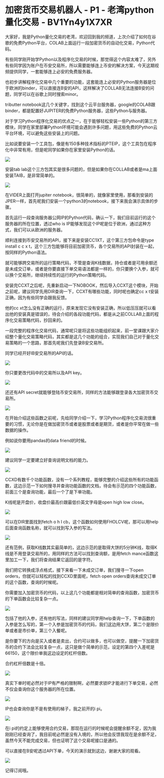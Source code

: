 # 加密货币交易机器人 - P1 - 老湾python量化交易 - BV1Yn4y1X7XR

大家好，我是Python量化交易的老湾，欢迎回到我的频道，上次介绍了如何在谷歌的免费Python平台，COLAB上面运行一段加密货币的自动化交易，Python代码。

有些同学刚开始学Python以及程序化交易的时候，那觉得这个内容太难了，另外有些同学因为账户在币安交易所，所以需要能够连上币安的解决方案，今天这期视频提供同学，一套能够连上必安的免费服务器。

也初步讲解程序化交易中几个重要的功能，这套能连上必安的Python服务器是位于欧洲的binder，可以直接连B安的API，这样解决了COLLAB无法连接B安的问题，同学可以在谷歌上同时搜索minor。

tributter notebook这几个关键字，找到这个云平台服务器，google的COLAB跟binder，都是配置好JUPITER的免费Python服务器，这些Python与服务器。

对于学习Python程序化交易的优点之一，在于能够轻松安装一些Python的第三方模块，同学在家里部署Python环境可能会遇到许多问题，用这些免费的Python云平台环境，可以避免这些安装上的问题。

比如说要安装一个工具包，像是有150多种技术指标的PTEIP，这个工具包在程序化中非常有用，但是呢同学如果你在家里安装Python的话。



![](img/efaa0ad98303331f2edc56ff10a63bbe_1.png)

安装tab lab这个三方包其实是很多问题的，但是如果你在COLLAB或者是ma上面安装TAIB，是非常简单的。



![](img/efaa0ad98303331f2edc56ff10a63bbe_3.png)

在VIDER上面打开jupiter notebook，很简单的，就像家里使用，那看到安装的JPER一样，首先呢我们安装一个python3的notebook，接下来我会演示具体的步骤。

首先运行一段查询服务器公网IP的Python代码，确认一下，我们目前运行的这个服务器的所在位置，透过who is IP能够发现这个IP呢是位于欧洲，通过这种方式，我们可以从欧洲的服务器。

顺利连接到币安交易所的API，接下来是安装CC1XT，这个第三方包命令是type install c c x t，这个三方包能够将目前加密货币，各个交易所的API封装在一起，按同样的Python语法。

就可能够跨交易所的运行策略代码，不管是查询K线数据，持仓或者是可用余额还是未成交订单，或者是你要直接下单交易语法都是一样的，你只要换个入参，就可以换个交易所，继续持续性的运行的Python策略代码。

安装完CCXT之后呢，先重新启动一下NOBOOK，然后导入CCXT这个模块，开始之前呢，建议同学先用DIR查询一下，CCXT有哪些功能，同时呢也确定cc x t安装正确，因为有些同学会跟我反馈。

他的cc xt怎么没有正确的运行，原来发现它没有安装正确，所以低压压就可以看出他的安装真是错误的，待会介绍的各段功能代码，都是从之前COLLAB上面的程序化交易策略代码，抄回来的。

一段完整的程序化交易代码，通常呢只是将这些功能组织起来，前一堂课跟大家介绍整个量化交易策略代码，其实都是这几个功能的组合，实现我们自己对于量化交易策略的一个思路，那首先呢我们先登录B安交易所。

同学已经开好IB安交易所的API的话。

![](img/efaa0ad98303331f2edc56ff10a63bbe_5.png)

你只要更改代码中的交易所以及API key。

![](img/efaa0ad98303331f2edc56ff10a63bbe_7.png)

还还有API secret就能够登陆币安交易所，同样的方法能够跟登录各大加密货币交易所。

![](img/efaa0ad98303331f2edc56ff10a63bbe_9.png)

在开始介绍这些函数之前呢，先给同学介绍一下，学习Python程序化交易流很重要的习惯，无论你是在做加密货币或者是股票或者是期货，或者是你平常在做一些数据的操作。

例如说你要用pandas的data friend的时候。

![](img/efaa0ad98303331f2edc56ff10a63bbe_11.png)

建议同学一定要建立好查询说明文档的能力。

![](img/efaa0ad98303331f2edc56ff10a63bbe_13.png)

CCXD有数千个功能函数，没有一个系列教程，能够完整的介绍这些所有的功能函数，这边示范一下如何搜寻并查询功能函数的文档，待会有示范的四个功能函数，前面三个是查询功能，最后一个了是下单功能。

K线呢是开盘价，收盘价最高价跟最低价英文字母是open high low close。

![](img/efaa0ad98303331f2edc56ff10a63bbe_15.png)

可以在DIR里面找到fetch o h l cb，这个函数如何使用FHOLCV呢，那可以用help后面查询函数名称，就可以找到写入参的写法。



![](img/efaa0ad98303331f2edc56ff10a63bbe_17.png)

还有范例，获取K线数其实最简单的，这边示范的是取得大饼的5分钟K线，取得K线是不用登录交易所的，用同样的方法可以找到查询额，是用fetch mance函数这里加工一下，我们将查询结果它返回的是字符。

我们把它转换成浮点格式，接下来看一下未成交订单，我们搜寻一下open orders，你就可以轻松的找到CCXD里面呢，fetch open orders查询未成交订单的这个函数，查询的时候呢。

你需要加入加密货币的代码，以上这几个功能都是相对简单的查询函数，加密货币的下单函数会比较复杂一点。

![](img/efaa0ad98303331f2edc56ff10a63bbe_19.png)

包括了他的入参，还有他的写法，同样的建议同学用help查询一下，下单函数的入参是怎么写的，第一个入参是加密货币的代码，我们这边用大饼，第二个是限价单或者是市价单，第三个入餐呢。

是你要下的方向是买入或者是卖出，合约可以做多，也可以做空，提醒一下加密货币的合约下法会比较复杂一点，这只是做个简单的示范，设定的第四个入差呢是66150，这个限价单我这边设定的杠杆倍数。

合约杠杆倍数是十倍。

![](img/efaa0ad98303331f2edc56ff10a63bbe_21.png)

真实下单时呢必然对于IP有严格的限制啊，必然要求锁IP才能进行下单交易，必然不仅会查询你这个服务器的所在位置。



![](img/efaa0ad98303331f2edc56ff10a63bbe_23.png)

IP也会查询你是不是有使用的梯子，我之前开的i pi。

![](img/efaa0ad98303331f2edc56ff10a63bbe_25.png)

在i pi的约定上能够使用合约交易，那现在运行的时候呢会提醒余额不足，因为我刚刚已经查询了，我目前呢必然是没有入境的，所以他会反馈我现在是余额不足，虽然今天不能完成交易，但也证明了这个交易呢接口是通的。

可以直接在B安呢透过API下单，今天的演示就到这边，谢谢大家的观看。

![](img/efaa0ad98303331f2edc56ff10a63bbe_27.png)

记得订阅哦。